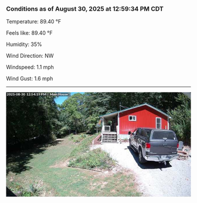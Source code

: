 ### Conditions as of August 30, 2025 at 12:59:34 PM CDT 

Temperature: 89.40 &deg;F

Feels like: 89.40 &deg;F

Humidity: 35%

Wind Direction: NW

Windspeed: 1.1 mph

Wind Gust: 1.6 mph

---

<img src="./images/latest.jpeg"/>

